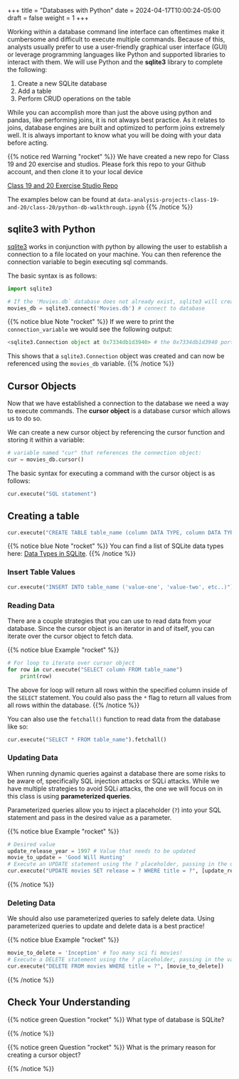 +++
title = "Databases with Python"
date = 2024-04-17T10:00:24-05:00
draft = false
weight = 1
+++

Working within a database command line interface can oftentimes make it cumbersome and difficult to execute multiple commands. Because of this, analysts usually prefer to use a user-friendly graphical user interface (GUI) or leverage programming languages like Python and supported libraries to interact with them. We will use Python and the **sqlite3** library to complete the following:
1. Create a new SQLite database
1. Add a table
1. Perform CRUD operations on the table

While you can accomplish more than just the above using python and pandas, like performing joins, it is not always best practice. As it relates to joins, database engines are built and optimized to perform joins extremely well. It is always important to know what you will be doing with your data before acting.

{{% notice red Warning "rocket" %}}
We have created a new repo for Class 19 and 20 exercise and studios. 
Please fork this repo to your Github account, and then clone it to your local device

[Class 19 and 20 Exercise Studio Repo](https://github.com/LaunchCodeEducation/data-analysis-projects-class-19-and-20)

The examples below can be found at `data-analysis-projects-class-19-and-20/class-20/python-db-walkthrough.ipynb`
{{% /notice %}}



## sqlite3 with Python

[sqlite3](https://docs.python.org/3/library/sqlite3.html) works in conjunction with python by allowing the user to establish a connection to a file located on your machine. You can then reference the connection variable to begin executing sql commands.

The basic syntax is as follows:

```python
import sqlite3

# If the 'Movies.db` database does not already exist, sqlite3 will create one!
movies_db = sqlite3.connect('Movies.db') # connect to database
```

{{% notice blue Note "rocket" %}}
If we were to print the `connection_variable` we would see the following output:

```python
<sqlite3.Connection object at 0x7334db1d3940> # the 0x7334db1d3940 portion will vary
```

This shows that a `sqlite3.Connection` object was created and can now be referenced using the `movies_db` variable.
{{% /notice %}}

## Cursor Objects

Now that we have established a connection to the database we need a way to execute commands. The **cursor object** is a database cursor which allows us to do so.

We can create a new cursor object by referencing the cursor function and storing it within a variable:

```python
# variable named "cur" that references the connection object:
cur = movies_db.cursor()
```

The basic syntax for executing a command with the cursor object is as follows:

```python
cur.execute("SQL statement")
```

## Creating a table

```python
cur.execute("CREATE TABLE table_name (column DATA TYPE, column DATA TYPE, etc..)")
```

{{% notice blue Note "rocket" %}}
You can find a list of SQLite data types here: [Data Types in SQLite](https://sqlite.org/datatype3.html).
{{% /notice %}}

### Insert Table Values

```python
cur.execute("INSERT INTO table_name ('value-one', 'value-two', etc..)")
```

### Reading Data

There are a couple strategies that you can use to read data from your database. Since the cursor object is an iterator in and of itself, you can iterate over the cursor object to fetch data.

{{% notice blue Example "rocket" %}}

```python
# For loop to iterate over cursor object
for row in cur.execute("SELECT column FROM table_name")
    print(row)
```

The above for loop will return all rows within the specified column inside of the `SELECT` statement. You could also pass the `*` flag to return all values from all rows within the database.
{{% /notice %}}

You can also use the `fetchall()` function to read data from the database like so:

```python
cur.execute("SELECT * FROM table_name").fetchall()
```

### Updating Data

When running dynamic queries against a database there are some risks to be aware of, specifically SQL injection attacks or SQLi attacks. While we have multiple strategies to avoid SQLi attacks, the one we will focus on in this class is using **parameterized queries**.

Parameterized queries allow you to inject a placeholder (`?`) into your SQL statement and pass in the desired value as a parameter.

{{% notice blue Example "rocket" %}}
```python
# Desired value
update_release_year = 1997 # Value that needs to be updated
movie_to_update = 'Good Will Hunting'
# Execute an UPDATE statement using the ? placeholder, passing in the update variables as a list literal
cur.execute("UPDATE movies SET release = ? WHERE title = ?", [update_release_year, movie_to_update])
```
{{% /notice %}}

### Deleting Data

We should also use parameterized queries to safely delete data.
Using parameterized queries to update and delete data is a best practice!

{{% notice blue Example "rocket" %}}
```python
movie_to_delete = 'Inception' # Too many sci fi movies!
# Execute a DELETE statement using the ? placeholder, passing in the variable as a list literal
cur.execute("DELETE FROM movies WHERE title = ?", [movie_to_delete])
```
{{% /notice %}}

## Check Your Understanding

{{% notice green Question "rocket" %}}
What type of database is SQLite?

<!-- Solution: disk-based database, does not require its own server. Stored isnide of a file on your machine -->
{{% /notice %}}

{{% notice green Question "rocket" %}}
What is the primary reason for creating a cursor object?

<!-- Solution: Executing commands inside of the datastore -->
{{% /notice %}}